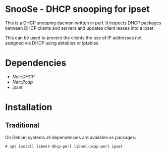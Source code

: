 SnooSe - DHCP snooping for ipset
================================

This is a DHCP snooping daemon written in perl. It inspects DHCP packages
between DHCP clients and servers and updates client leases into a ipset.

This can be used to prevent the clients the use of IP addresses not
assigned via DHCP using ebtables or iptables.


Dependencies
============

- *Net::DHCP*
- *Net::Pcap*
- *ipset*


Installation
============

Traditional
-----------

On Debian systems all dependencies are available as packages:

```console
# apt install libnet-dhcp-perl libnet-pcap-perl ipset
```
